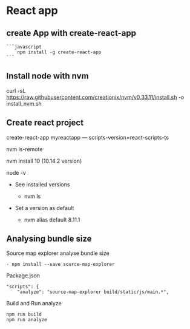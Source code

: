 # React app

## create App with create-react-app

    ```javascript
        npm install -g create-react-app
    ```

## Install node with nvm

curl -sL https://raw.githubusercontent.com/creationix/nvm/v0.33.11/install.sh -o install_nvm.sh

## Create react project

create-react-app myreactapp — scripts-version=react-scripts-ts

nvm ls-remote

nvm install 10 (10.14.2 version)

node -v

- See installed versions 
    - nvm ls

- Set a version as default 
    - nvm alias default 8.11.1


## Analysing bundle size

Source map explorer analyse bundle size

    - npm install --save source-map-explorer

Package.json
    
    "scripts": {
        "analyze": "source-map-explorer build/static/js/main.*",

Build and Run analyze
    
    npm run build
    npm run analyze


